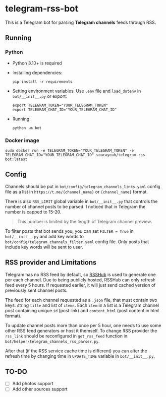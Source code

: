 # telegram-rss-bot

This is a Telegram bot for parsing **Telegram channels** feeds through RSS.

## Running

### Python

- Python 3.10+ is required

- Installing dependencies:

  ```shell
  pip install -r requirements
  ```

- Setting environment variables. Use `.env` file and `load_dotenv` in `bot/__init__.py` or export:

  ```shell
  export TELEGRAM_TOKEN="YOUR_TELEGRAM_TOKEN"
  export TELEGRAM_CHAT_ID="YOUR_TELEGRAM_CHAT_ID"
  ```

- Running:

  ```shell
  python -m bot
  ```

### Docker image

```shell
sudo docker run -e TELEGRAM_TOKEN="YOUR_TELEGRAM_TOKEN" -e TELEGRAM_CHAT_ID="YOUR_TELEGRAM_CHAT_ID" searayeah/telegram-rss-bot:latest
```

## Config

Channels should be put in `bot/config/telegram_channels_links.yaml` config file as a list in `https://t.me/{channel_name}` or `{channel_name}` format.

There is also `RSS_LIMIT` global variable in `bot/__init__.py` that controls the number of channel posts to be parsed. I noticed that in Telegram the number is capped to 15-20.

> This number is limited by the length of Telegram channel preview.

To filter posts that bot sends you, you can set `FILTER = True` in `bot/__init__.py` and add key words to `bot/config/telegram_channels_filter.yaml` config file. Only posts that include key words will be sent to user.

## RSS provider and Limitations

Telegram has no RSS feed by default, so [RSSHub](https://rsshub.app/) is used to generate one per each channel. Due to being publicly hosted, RSSHub can only refresh feed every 5 hours. If requested earlier, it will just send cached version of previously sent channel posts.

The feed for each channel requested as a `.json` file, that must contain two keys: string `title` and list of `items`. Each `item` in a list is a Telegram channel post containing unique `id` (post link) and `content_html` (post content in html format).

To update channel posts more than once per 5 hour, one needs to use some other RSS feed generators or host it themself. To change RSS provider the `rss_link` should be reconfigured in `get_rss_feed` function in `bot/helper/telegram_channels_rss_parser.py`.

After that (if the RSS service cache time is different) you can alter the refresh time by changing time in `UPDATE_TIME` variable in `bot/__init__.py`.

## TO-DO

- [ ] Add photos support
- [ ] Add other sources support
